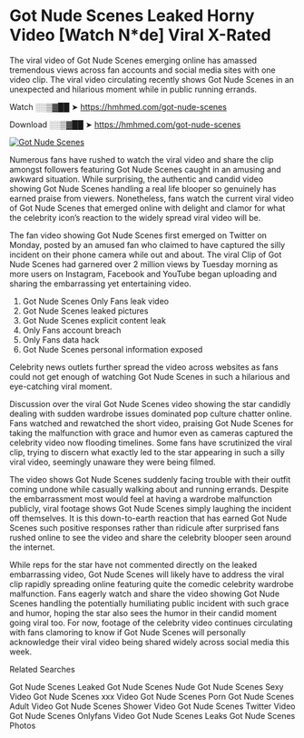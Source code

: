 ﻿# Got Nude Scenes Leaked Horny Video [Watch N*de] Viral X-Rated

The viral video of ﻿Got Nude Scenes emerging online has amassed tremendous views across fan accounts and social media sites with one video clip. The viral video circulating recently shows ﻿Got Nude Scenes in an unexpected and hilarious moment while in public running errands. 

Watch ░░▒▓██ ➤ https://hmhmed.com/got-nude-scenes

Download ░░▒▓██ ➤ https://hmhmed.com/got-nude-scenes

[![Got Nude Scenes](https://i.imgur.com/dJHk4Zq.gif)](https://hmhmed.com/got-nude-scenes)

Numerous fans have rushed to watch the viral video and share the clip amongst followers featuring ﻿Got Nude Scenes caught in an amusing and awkward situation. While surprising, the authentic and candid video showing ﻿Got Nude Scenes handling a real life blooper so genuinely has earned praise from viewers. Nonetheless, fans watch the current viral video of ﻿Got Nude Scenes that emerged online with delight and clamor for what the celebrity icon’s reaction to the widely spread viral video will be.

The fan video showing ﻿Got Nude Scenes first emerged on Twitter on Monday, posted by an amused fan who claimed to have captured the silly incident on their phone camera while out and about. The viral Clip of ﻿Got Nude Scenes had garnered over 2 million views by Tuesday morning as more users on Instagram, Facebook and YouTube began uploading and sharing the embarrassing yet entertaining video. 

1. ﻿Got Nude Scenes Only Fans leak video
2. ﻿Got Nude Scenes leaked pictures
3. ﻿Got Nude Scenes explicit content leak
4. Only Fans account breach
5. Only Fans data hack
6. ﻿Got Nude Scenes personal information exposed

Celebrity news outlets further spread the video across websites as fans could not get enough of watching ﻿Got Nude Scenes in such a hilarious and eye-catching viral moment. 

Discussion over the viral ﻿Got Nude Scenes video showing the star candidly dealing with sudden wardrobe issues dominated pop culture chatter online. Fans watched and rewatched the short video, praising ﻿Got Nude Scenes for taking the malfunction with grace and humor even as cameras captured the celebrity video now flooding timelines. Some fans have scrutinized the viral clip, trying to discern what exactly led to the star appearing in such a silly viral video, seemingly unaware they were being filmed.

The video shows ﻿Got Nude Scenes suddenly facing trouble with their outfit coming undone while casually walking about and running errands. Despite the embarrassment most would feel at having a wardrobe malfunction publicly, viral footage shows ﻿Got Nude Scenes simply laughing the incident off themselves. It is this down-to-earth reaction that has earned ﻿Got Nude Scenes such positive responses rather than ridicule after surprised fans rushed online to see the video and share the celebrity blooper seen around the internet.  

While reps for the star have not commented directly on the leaked embarrassing video, ﻿Got Nude Scenes will likely have to address the viral clip rapidly spreading online featuring quite the comedic celebrity wardrobe malfunction. Fans eagerly watch and share the video showing ﻿Got Nude Scenes handling the potentially humiliating public incident with such grace and humor, hoping the star also sees the humor in their candid moment going viral too. For now, footage of the celebrity video continues circulating with fans clamoring to know if ﻿Got Nude Scenes will personally acknowledge their viral video being shared widely across social media this week.

Related Searches

﻿Got Nude Scenes Leaked
﻿Got Nude Scenes Nude
﻿Got Nude Scenes Sexy Video
﻿Got Nude Scenes xxx Video
﻿Got Nude Scenes Porn
﻿Got Nude Scenes Adult Video
﻿Got Nude Scenes Shower Video
﻿Got Nude Scenes Twitter Video
﻿Got Nude Scenes Onlyfans Video
﻿Got Nude Scenes Leaks
﻿Got Nude Scenes Photos